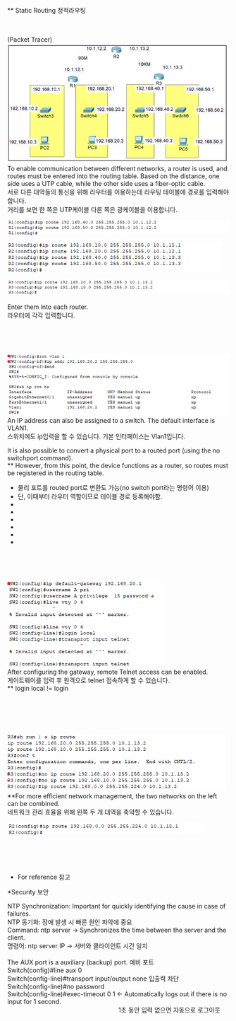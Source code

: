 ** Static Routing 정적라우팅<br>
<br>
<br>


(Packet Tracer)<br>
![image break](../../Pictur/step5/differentnet.1.png)<br>
To enable communication between different networks, a router is used, and routes must be entered into the routing table.
Based on the distance, one side uses a UTP cable, while the other side uses a fiber-optic cable.<br>
서로 다른 대역들의 통신을 위해 라우터를 이용하는데 라우팅 테이블에 경로를 입력해야 합니다.<br>
거리를 보면 한 쪽은 UTP케이블 다른 쪽은 광케이블을 이용합니다. 


![image break](../../Pictur/step5/differentnet.2.png)<br>

![image break](../../Pictur/step5/differentnet.3.png)<br>

![image break](../../Pictur/step5/differentnet.4.png)<br>
<br>
Enter them into each router.<br>
라우터에 각각 입력합니다. 

<br>
<br>
<br>

![image break](../../Pictur/step5/differentnet.5.png)<br>
An IP address can also be assigned to a switch. The default interface is VLAN1.<br>
스위치에도 ip입력을 할 수 있습니다. 기본 인터페이스는 Vlan1입니다.<br>


It is also possible to convert a physical port to a routed port (using the no switchport command).<br>
** However, from this point, the device functions as a router, so routes must be registered in the routing table.<br>
- 물리 포트를 routed port로 변환도 가능(no switch port라는 명령어 이용)<br>
- 단, 이때부터 라우터 역할이므로 테이블 경로 등록해야함.<br>
- <br>
- <br>
-
-
-
-






<br>
<br>
<br>


![image break](../../Pictur/step5/differentnet.6.png)<br>
After configuring the gateway, remote Telnet access can be enabled.<br>
게이트웨이를 입력 후 원격으로 telnet 접속하게 할 수 있습니다. <br>
** login local != login

<br>
<br>
<br>
<br>

![image break](../../Pictur/step5/different-net.7.png)<br>
**For more efficient network management, the two networks on the left can be combined.<br>
네트워크 관리 효율을 위해 왼쪽 두 개 대역을 축약할 수 있습니다. 

![image break](../../Pictur/step5/differentnet.8.png)<br>
<br>
<br>
<br>
<br>



* For reference 참고<br>

*Security 보안

NTP Synchronization: Important for quickly identifying the cause in case of failures.<br>
NTP 동기화: 장애 발생 시 빠른 원인 파악에 중요<br>
Command: ntp server <IP> → Synchronizes the time between the server and the client.<br>
명령어: ntp server IP → 서버와 클라이언트 시간 일치
<br>
<br>
The AUX port is a auxiliary (backup) port. 예비 포트<br>
Switch(config)#line aux 0<br>
Switch(config-line)#transport input/output none 입출력 차단 <br>
Switch(config-line)#no password<br>
Switch(config-line)#exec-timeout 0 1  ← Automatically logs out if there is no input for 1 second.<br>
&nbsp;&nbsp;&nbsp;&nbsp;&nbsp;&nbsp;&nbsp;&nbsp;&nbsp;&nbsp;&nbsp;&nbsp;&nbsp;&nbsp;&nbsp;&nbsp;&nbsp;&nbsp;&nbsp;&nbsp;&nbsp;&nbsp;&nbsp;&nbsp;&nbsp;&nbsp;&nbsp;&nbsp;&nbsp;&nbsp;&nbsp;&nbsp;&nbsp;&nbsp;&nbsp;&nbsp;&nbsp;&nbsp;&nbsp;&nbsp;&nbsp;&nbsp;&nbsp;&nbsp;&nbsp;&nbsp;&nbsp;&nbsp;&nbsp;&nbsp;&nbsp;&nbsp;&nbsp;&nbsp;&nbsp;&nbsp;&nbsp;&nbsp;&nbsp;&nbsp;&nbsp;&nbsp;&nbsp;&nbsp;1초 동안 입력 없으면 자동으로 로그아웃
